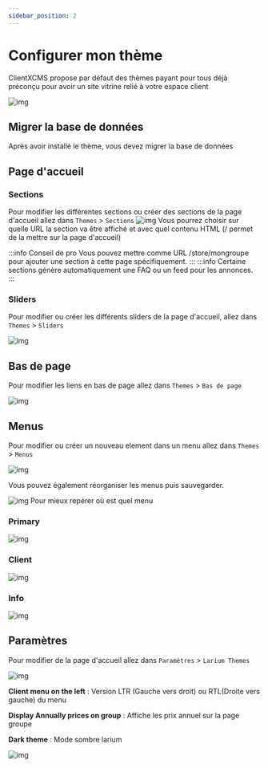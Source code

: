 ```yaml
---
sidebar_position: 2
---
```


# Configurer mon thème

ClientXCMS propose par défaut des thèmes payant pour tous déjà préconçu pour avoir un site vitrine relié à votre espace client

![img](https://media.discordapp.net/attachments/475073153509490689/1088535006588182730/image.png)


## Migrer la base de données
Après avoir installé le thème, vous devez migrer la base de données
## Page d'accueil
### Sections
Pour modifier les différentes sections ou créer des sections de la page d'accueil allez dans `Themes` > `Sections`
![img](https://clientxcms.com/Themes/CLIENTXCMS/images/CLIENTXCMS/larium/Larium_sections.png)
Vous pourrez choisir sur quelle URL la section va être affiché et avec quel contenu HTML (/ permet de la mettre sur la page d'accueil)

:::info Conseil de pro
Vous pouvez mettre comme URL /store/mongroupe pour ajouter une section à cette page spécifiquement.
:::
:::info
Certaine sections génère automatiquement une FAQ ou un feed pour les annonces.
:::
### Sliders
Pour modifier ou créer les différents sliders de la page d'accueil, allez dans `Themes` > `Sliders`

![img](https://clientxcms.com/Themes/CLIENTXCMS/images/CLIENTXCMS/larium/Larium_sliders.png)

## Bas de page

Pour modifier les liens en bas de page allez dans `Themes` > `Bas de page`

![img](https://clientxcms.com/Themes/CLIENTXCMS/images/CLIENTXCMS/larium/Larium_footerlinks.png)

## Menus
Pour modifier ou créer un nouveau element dans un menu allez dans `Themes` > `Menus`

![img](https://media.discordapp.net/attachments/475073153509490689/1088541728195231849/image.png)

Vous pouvez également réorganiser les menus puis sauvegarder.

![img](https://media.discordapp.net/attachments/475073153509490689/1088543598141788200/Larium_navbar.PNG)
Pour mieux repérer où est quel menu
### Primary
![img](https://media.discordapp.net/attachments/475073153509490689/1088542495505399888/image.png?width=1440&height=212)
### Client
![img](https://media.discordapp.net/attachments/475073153509490689/1088544286129258626/image.png?width=1440&height=122)
### Info
![img](https://media.discordapp.net/attachments/475073153509490689/1088544061125832814/image.png?width=1440&height=114)

## Paramètres
Pour modifier  de la page d'accueil allez dans `Paramètres` > `Larium Themes`

![img](https://media.discordapp.net/attachments/475073153509490689/1088537767673344040/image.png)

**Client menu on the left** : Version LTR (Gauche vers droit) ou RTL(Droite vers gauche) du menu

**Display Annually prices on group** : Affiche les prix annuel sur la page groupe

**Dark theme** : Mode sombre larium

![img](https://media.discordapp.net/attachments/475073153509490689/1088540676024717352/Larium_footer.PNG)